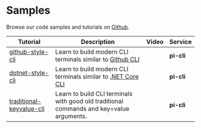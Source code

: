 # Samples
Browse our code samples and tutorials on [Github](https://github.com/perpetualintelligence).

| Tutorial | Description | Video | Service |
|--------|---------------|-------|---------|
|[github-style-cli](https://github.com/perpetualintelligence/docs/tree/main/samples/tutorials/github-style-cli) | Learn to build modern CLI terminals similar to [Github CLI](https://cli.github.com/) | | **pi-cli**|
|[dotnet-style-cli](https://github.com/perpetualintelligence/docs/tree/main/samples/tutorials/dotnet-style-cli) | Learn to build modern CLI terminals similar to [.NET Core CLI](https://docs.microsoft.com/en-us/dotnet/core/tools/) | | **pi-cli**|
|[traditional-keyvalue-cli](https://github.com/perpetualintelligence/docs/tree/main/samples/tutorials/traditional-keyvalue-cli) | Learn to build CLI terminals with good old traditional commands and key=value arguments. | | **pi-cli**|



